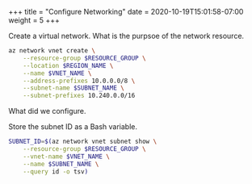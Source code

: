 +++
title = "Configure Networking"
date =  2020-10-19T15:01:58-07:00
weight = 5
+++

Create a virtual network. What is the purpsoe of the network resource.

```bash
az network vnet create \
    --resource-group $RESOURCE_GROUP \
    --location $REGION_NAME \
    --name $VNET_NAME \
    --address-prefixes 10.0.0.0/8 \
    --subnet-name $SUBNET_NAME \
    --subnet-prefixes 10.240.0.0/16
```

What did we configure.

Store the subnet ID as a Bash variable.

```bash
SUBNET_ID=$(az network vnet subnet show \
    --resource-group $RESOURCE_GROUP \
    --vnet-name $VNET_NAME \
    --name $SUBNET_NAME \
    --query id -o tsv)
```
